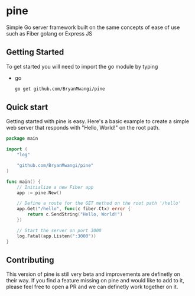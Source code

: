 # pine
Simple Go server framework built on the same concepts of ease of use such as Fiber golang or Express JS

<!-- GETTING STARTED -->
## Getting Started
To get started you will need to import the go module by typing
* go
  ```sh
  go get github.com/BryanMwangi/pine
  ```

## Quick start
Getting started with pine is easy. Here's a basic example to create a simple web server that responds with "Hello, World!" on the root path.

```go
package main

import (
    "log"

    "github.com/BryanMwangi/pine"
)

func main() {
    // Initialize a new Fiber app
    app := pine.New()

    // Define a route for the GET method on the root path '/hello'
    app.Get("/hello", func(c fiber.Ctx) error {
        return c.SendString("Hello, World!")
    })

    // Start the server on port 3000
    log.Fatal(app.Listen(":3000"))
}
```


<!-- CONTRIBUTING -->
## Contributing
This version of pine is still very beta and improvements are definetly on their way. If you find a feature missing on pine and would like to add to it, please feel free to open a PR and we can definetly work together on it.
